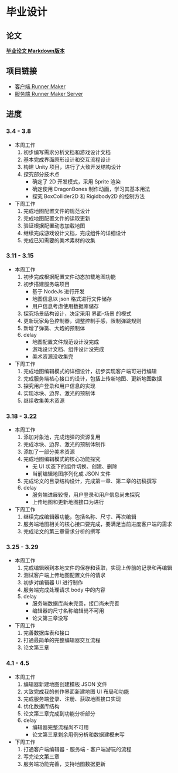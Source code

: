 # 毕业设计

## 论文
**[毕业论文 Markdown版本](https://github.com/WhiskyHou/GraduationPaper/blob/master/4-%E8%AE%BA%E6%96%87%EF%BC%88MarkDown%EF%BC%89.md)**

## 项目链接
* [客户端 Runner Maker](https://github.com/WhiskyHou/RunnerMaker)
* [服务端 Runner Maker Server](https://github.com/WhiskyHou/RunnerMakerServer)

## 进度
### 3.4 - 3.8
* 本周工作
    1. 初步编写需求分析文档和游戏设计文档
    2. 基本完成界面原形设计和交互流程设计
    3. 构建 Unity 项目，进行了大致开发结构设计
    4. 探究部分技术点
        * 确定了 2D 开发模式，采用 Sprite 渲染
        * 确定使用 DragonBones 制作动画，学习其基本用法
        * 探究 BoxCollider2D 和 Rigidbody2D 的控制方法
* 下周工作
    1. 完成地图配置文件的规范设计
    2. 完成地图配置文件的读取更新
    3. 验证根据配置动态加载地图
    4. 继续完成游戏设计文档，完成组件的详细设计
    5. 完成已知需要的美术素材的收集

### 3.11 - 3.15
* 本周工作
    1. 初步完成根据配置文件动态加载地图功能
    2. 初步搭建服务端项目
        * 基于 NodeJs 进行开发
        * 地图信息以 json 格式进行文件储存
        * 用户信息考虑使用数据库储存
    3. 探究场景结构设计，决定采用 界面-场景 的模式
    4. 更新玩家角色控制器，调整控制手感，限制弹跳规则
    5. 新增了弹簧、大炮的预制体
    6. delay
        * 地图配置文件规范设计没完成
        * 游戏设计文档、组件设计没完成
        * 美术资源没收集完
* 下周工作
    1. 完成地图编辑模式的详细设计，初步实现客户端可进行编辑
    2. 完成服务端核心接口的设计，包括上传新地图、更新地图数据
    3. 探究用户登录和用户信息的实现
    4. 实现冰块、边界、激光的预制体
    5. 继续收集美术资源

### 3.18 - 3.22
* 本周工作
    1. 添加对象池，完成炮弹的资源复用
    2. 完成冰块、边界、激光的预制体制作
    3. 添加了一部分美术资源
    4. 完成地图编辑模式的核心功能探究
        * 无 UI 状态下的组件切换、创建、删除
        * 当前编辑地图序列化成 JSON 文件
    5. 完成论文的目录结构设计，完成第一章、第二章的初稿撰写
    6. delay
        * 服务端进展较慢，用户登录和用户信息尚未探究
        * 上传地图和更新地图接口为进行
* 下周工作
    1. 继续完成编辑器功能，包括名称、尺寸、再次编辑
    2. 服务端地图相关的核心接口要完成，要满足当前进度客户端的需求
    3. 完成论文的第三章需求分析的撰写

### 3.25 - 3.29
* 本周工作
    1. 完成编辑器到本地文件的保存和读取，实现上传前的记录和再编辑
    2. 测试客户端上传地图配置文件的请求
    3. 初步对编辑器 UI 进行制作
    4. 服务端完成处理请求 body 中的内容
    5. delay
        * 服务端数据库尚未完善，接口尚未完善
        * 编辑器的尺寸名称编辑尚不可用
        * 论文第三章没写
* 下周工作
    1. 完善数据库表和接口
    2. 打通最简单的完整编辑器交互流程
    3. 论文第三章

### 4.1 - 4.5
* 本周工作
    1. 编辑器新建地图创建模板 JSON 文件
    2. 大致完成我的创作界面新建地图 UI 布局和功能
    3. 完成服务端登录、注册、获取地图接口实现
    4. 优化数据库结构
    5. 论文第三章完成到功能分析部分
    6. delay
        * 编辑器完整流程尚不可用
        * 论文第三章剩余用例分析和数据建模未写
* 下周工作
    1. 打通客户端编辑器 - 服务端 - 客户端游玩的流程
    2. 写完论文第三章
    3. 服务端功能完善，支持地图数据更新